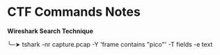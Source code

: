# CTF Commands Notes

**Wireshark Search Technique**

  ╰─➤  tshark -nr capture.pcap -Y 'frame contains "pico"' -T fields -e text
